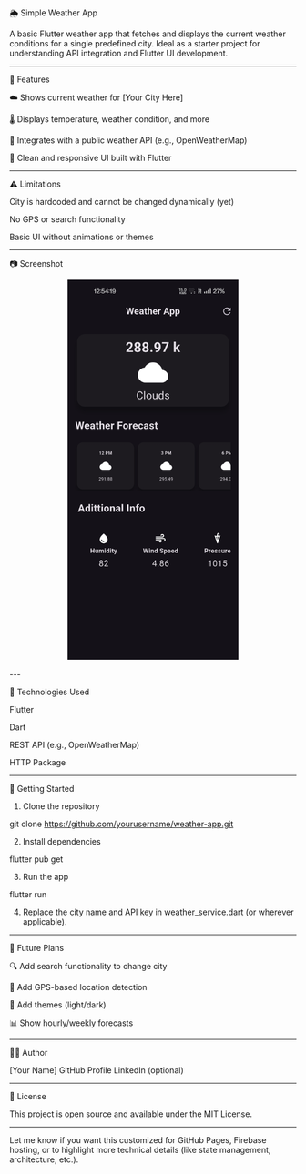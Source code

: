 🌦️ Simple Weather App

A basic Flutter weather app that fetches and displays the current weather conditions for a single predefined city. Ideal as a starter project for understanding API integration and Flutter UI development.


---

📌 Features

☁️ Shows current weather for [Your City Here]

🌡️ Displays temperature, weather condition, and more

🔗 Integrates with a public weather API (e.g., OpenWeatherMap)

📱 Clean and responsive UI built with Flutter



---

⚠️ Limitations

City is hardcoded and cannot be changed dynamically (yet)

No GPS or search functionality

Basic UI without animations or themes



---

📷 Screenshot

<!-- Replace with your actual image path --><p align="center">
  <img src="assets/Screenshot_2025-06-10-12-54-19-76_06d0f9554a0a05ce054ef8d232e87828.jpg" width="300" alt="App Screenshot">
</p>
---

🔧 Technologies Used

Flutter

Dart

REST API (e.g., OpenWeatherMap)

HTTP Package



---

🚀 Getting Started

1. Clone the repository

git clone https://github.com/yourusername/weather-app.git


2. Install dependencies

flutter pub get


3. Run the app

flutter run


4. Replace the city name and API key in weather_service.dart (or wherever applicable).




---

🎯 Future Plans

🔍 Add search functionality to change city

📍 Add GPS-based location detection

🌙 Add themes (light/dark)

📊 Show hourly/weekly forecasts



---

🧑‍💻 Author

[Your Name]
GitHub Profile
LinkedIn (optional)


---

📄 License

This project is open source and available under the MIT License.


---

Let me know if you want this customized for GitHub Pages, Firebase hosting, or to highlight more technical details (like state management, architecture, etc.).

